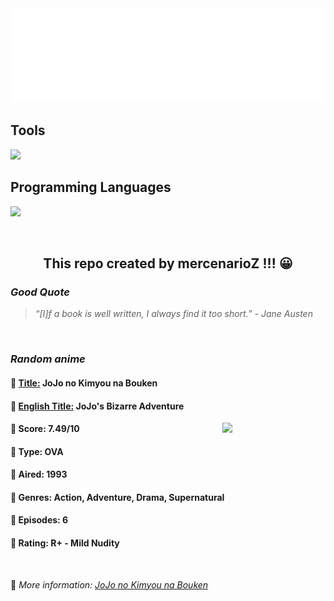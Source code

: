 
<img src="svg/nai.svg" />

<p>
  <h2>Tools</h2>
  <a href="https://skillicons.dev">
    <img src="https://skillicons.dev/icons?i=git,bash,vim,ubuntu,tensorflow,pytorch,docker,raspberrypi" />
  </a>

  <br />

  <h2>Programming Languages</h2>

  <a href="https://skillicons.dev">
    <img src="https://skillicons.dev/icons?i=python,c,cpp" />
  </a>
</p>

<br />

<h2 align="center">This repo created by mercenarioZ !!! 😀</h2>
<h3><i>Good Quote</i></h3>

<blockquote>
<i>
“[I]f a book is well written, I always find it too short.” - Jane Austen
</i>
</blockquote>

<br />

<h3><i>Random anime</i></h3>

<h4>
  <strong>🥭 <u>Title:</u></strong> JoJo no Kimyou na Bouken
</h4>

<h4>🌿 <u>English Title:</u> JoJo's Bizarre Adventure</h4>

<img align="right" width="165" src=https://cdn.myanimelist.net/images/anime/1171/106036.jpg />

<h4>🌱 Score: 7.49/10</h4>

<h4>🌲 Type: OVA</h4>

<h4>🌴 Aired: 1993</h4>

<h4>🌵 Genres: Action, Adventure, Drama, Supernatural</h4>

<h4>🥑 Episodes: 6</h4>

<h4>🍏 Rating: R+ - Mild Nudity</h4>

<br />

🍂 *More information: [JoJo no Kimyou na Bouken](https://myanimelist.net/anime/666/JoJo_no_Kimyou_na_Bouken)*
    